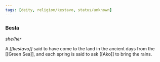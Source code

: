 ```yaml
---
tags: [deity, religion/kestavo, status/unknown]
---
```

### Besla
*she/her*

A *[[kestavo]]* said to have come to the land in the ancient days from the [[Green Sea]], and each spring is said to ask [[Ako]] to bring the rains.

